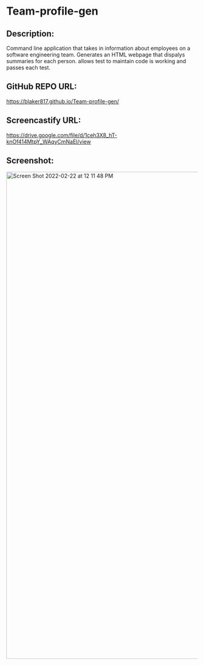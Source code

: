# Team-profile-gen


## Description:
Command line application that takes in information about employees on a software engineering team. Generates an HTML webpage that dispalys summaries for each person. allows test to maintain code is working and passes each test. 

## GitHub REPO URL:
https://blaker817.github.io/Team-profile-gen/

## Screencastify URL:
https://drive.google.com/file/d/1ceh3X8_hT-knOf414MtpY_WAqyCmNaEl/view

## Screenshot:
<img width="1282" alt="Screen Shot 2022-02-22 at 12 11 48 PM" src="https://user-images.githubusercontent.com/60986437/155193606-2576fa0f-6102-4a62-b0b0-a96c363245bc.png">